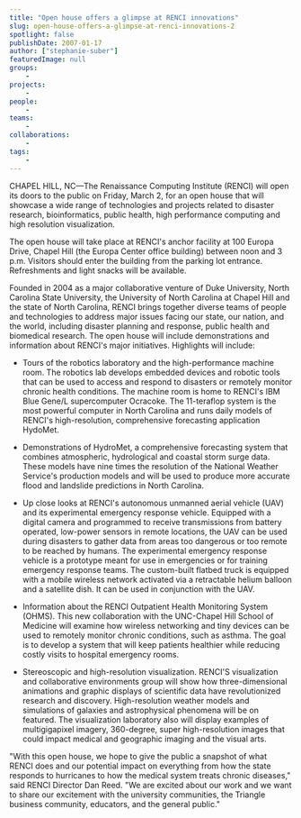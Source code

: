 ```yaml
---
title: "Open house offers a glimpse at RENCI innovations"
slug: open-house-offers-a-glimpse-at-renci-innovations-2
spotlight: false
publishDate: 2007-01-17
author: ["stephanie-suber"]
featuredImage: null
groups:
    - 
projects:
    - 
people:
    - 
teams: 
    - 
collaborations:
    - 
tags:
    - 
---
```

CHAPEL HILL, NC—The Renaissance Computing Institute (RENCI) will open its doors to the public on Friday, March 2, for an open house that will showcase a wide range of technologies and projects related to disaster research, bioinformatics, public health, high performance computing and high resolution visualization.

The open house will take place at RENCI's anchor facility at 100 Europa Drive, Chapel Hill (the Europa Center office building) between noon and 3 p.m. Visitors should enter the building from the parking lot entrance. Refreshments and light snacks will be available.

Founded in 2004 as a major collaborative venture of Duke University, North Carolina State University, the University of North Carolina at Chapel Hill and the state of North Carolina, RENCI brings together diverse teams of people and technologies to address major issues facing our state, our nation, and the world, including disaster planning and response, public health and biomedical research. The open house will include demonstrations and information about RENCI's major initiatives. Highlights will include:
<ul type="disc">
 	<li>Tours of the robotics laboratory and the high-performance machine room. The robotics lab develops embedded devices and robotic tools that can be used to access and respond to disasters or remotely monitor chronic health conditions. The machine room is home to RENCI's IBM Blue Gene/L supercomputer Ocracoke. The 11-teraflop system is the most powerful computer in North Carolina and runs daily models of RENCI's high-resolution, comprehensive forecasting application HydoMet.</li>
</ul>
<ul type="disc">
 	<li>Demonstrations of HydroMet, a comprehensive forecasting system that combines atmospheric, hydrological and coastal storm surge data. These models have nine times the resolution of the National Weather Service's production models and will be used to produce more accurate flood and landslide predictions in North Carolina.</li>
</ul>
<ul type="disc">
 	<li>Up close looks at RENCI's autonomous unmanned aerial vehicle (UAV) and its experimental emergency response vehicle. Equipped with a digital camera and programmed to receive transmissions from battery operated, low-power sensors in remote locations, the UAV can be used during disasters to gather data from areas too dangerous or too remote to be reached by humans. The experimental emergency response vehicle is a prototype meant for use in emergencies or for training emergency response teams. The custom-built flatbed truck is equipped with a mobile wireless network activated via a retractable helium balloon and a satellite dish. It can be used in conjunction with the UAV.</li>
</ul>
<ul type="disc">
 	<li>Information about the RENCI Outpatient Health Monitoring System (OHMS). This new collaboration with the UNC-Chapel Hill School of Medicine will examine how wireless networking and tiny devices can be used to remotely monitor chronic conditions, such as asthma. The goal is to develop a system that will keep patients healthier while reducing costly visits to hospital emergency rooms.</li>
</ul>
<ul type="disc">
 	<li>Stereoscopic and high-resolution visualization. RENCI'S visualization and collaborative environments group will show how three-dimensional animations and graphic displays of scientific data have revolutionized research and discovery. High-resolution weather models and simulations of galaxies and astrophysical phenomena will be on featured. The visualization laboratory also will display examples of multigigapixel imagery, 360-degree, super high-resolution images that could impact medical and geographic imaging and the visual arts.</li>
</ul>
"With this open house, we hope to give the public a snapshot of what RENCI does and our potential impact on everything from how the state responds to hurricanes to how the medical system treats chronic diseases," said RENCI Director Dan Reed. "We are excited about our work and we want to share our excitement with the university communities, the Triangle business community, educators, and the general public."
